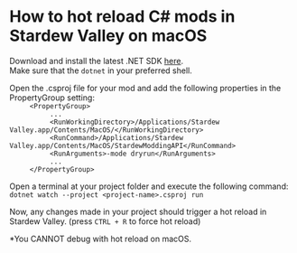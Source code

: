 # How to hot reload C# mods in Stardew Valley on macOS  
Download and install the latest .NET SDK [here](https://dotnet.microsoft.com/en-us/download).  
Make sure that the `dotnet` in your preferred shell.  
  
Open the .csproj file for your mod and add the following properties in the PropertyGroup setting:  
     `     <PropertyGroup>`  
        `          ...`  
        `          <RunWorkingDirectory>/Applications/Stardew Valley.app/Contents/MacOS/</RunWorkingDirectory>`  
        `          <RunCommand>/Applications/Stardew Valley.app/Contents/MacOS/StardewModdingAPI</RunCommand>`  
        `          <RunArguments>-mode dryrun</RunArguments>`  
        `          ...`  
      `     </PropertyGroup>`  
      
Open a terminal at your project folder and execute the following command:  
     `dotnet watch --project <project-name>.csproj run`  
  
Now, any changes made in your project should trigger a hot reload in Stardew Valley. (press `CTRL + R` to force hot reload)  
  
*You CANNOT debug with hot reload on macOS.
